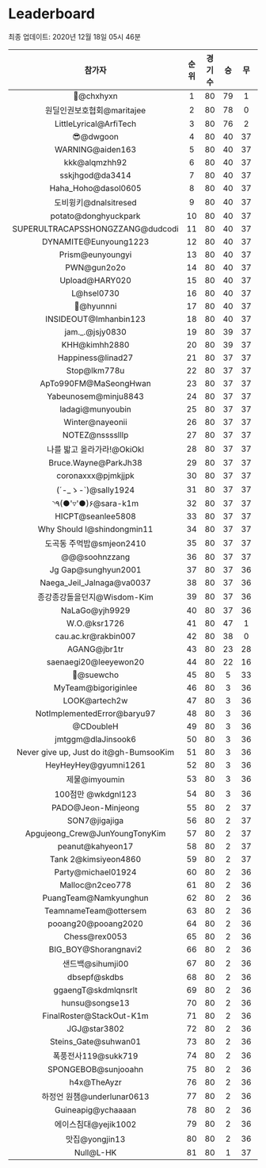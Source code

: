 # Leaderboard
최종 업데이트: 2020년 12월 18일 05시 46분




| 참가자 | 순위 | 경기수 | 승 | 무 | 패 | 승점 |
|:---:|:---:|:---:|:---:|:---:|:---:|:---:|
| 👑@chxhyxn | 1 | 80 | 79 | 1 | 0 | 238 |
| 원딜인권보호협회@maritajee | 2 | 80 | 78 | 0 | 2 | 234 |
| LittleLyrical@ArfiTech | 3 | 80 | 76 | 2 | 2 | 230 |
| 😎@dwgoon | 4 | 80 | 40 | 37 | 3 | 157 |
| WARNING@aiden163 | 5 | 80 | 40 | 37 | 3 | 157 |
| kkk@alqmzhh92 | 6 | 80 | 40 | 37 | 3 | 157 |
| sskjhgod@da3414 | 7 | 80 | 40 | 37 | 3 | 157 |
| Haha_Hoho@dasol0605 | 8 | 80 | 40 | 37 | 3 | 157 |
| 도비윙키@dnalsitresed | 9 | 80 | 40 | 37 | 3 | 157 |
| potato@donghyuckpark | 10 | 80 | 40 | 37 | 3 | 157 |
| SUPERULTRACAPSSHONGZZANG@dudcodi | 11 | 80 | 40 | 37 | 3 | 157 |
| DYNAMITE@Eunyoung1223 | 12 | 80 | 40 | 37 | 3 | 157 |
| Prism@eunyoungyi | 13 | 80 | 40 | 37 | 3 | 157 |
| PWN@gun2o2o | 14 | 80 | 40 | 37 | 3 | 157 |
| Upload@HARY020 | 15 | 80 | 40 | 37 | 3 | 157 |
| L@hsel0730 | 16 | 80 | 40 | 37 | 3 | 157 |
| 🐻@hyunnni | 17 | 80 | 40 | 37 | 3 | 157 |
| INSIDEOUT@Imhanbin123 | 18 | 80 | 40 | 37 | 3 | 157 |
| jam._.@jsjy0830 | 19 | 80 | 39 | 37 | 4 | 154 |
| KHH@kimhh2880 | 20 | 80 | 39 | 37 | 4 | 154 |
| Happiness@linad27 | 21 | 80 | 37 | 37 | 6 | 148 |
| Stop@lkm778u | 22 | 80 | 37 | 37 | 6 | 148 |
| ApTo990FM@MaSeongHwan | 23 | 80 | 37 | 37 | 6 | 148 |
| Yabeunosem@minju8843 | 24 | 80 | 37 | 37 | 6 | 148 |
| ladagi@munyoubin | 25 | 80 | 37 | 37 | 6 | 148 |
| Winter@nayeonii | 26 | 80 | 37 | 37 | 6 | 148 |
| NOTEZ@nsssslllp | 27 | 80 | 37 | 37 | 6 | 148 |
| 나를 밟고 올라가라!@OkiOkl | 28 | 80 | 37 | 37 | 6 | 148 |
| Bruce.Wayne@ParkJh38 | 29 | 80 | 37 | 37 | 6 | 148 |
| coronaxxx@pjmkjjpk | 30 | 80 | 37 | 37 | 6 | 148 |
| (´-_ゝ-`)@sally1924 | 31 | 80 | 37 | 37 | 6 | 148 |
| ◝٩(●'▿'●)۶@sara-k1m | 32 | 80 | 37 | 37 | 6 | 148 |
| HICPT@seanlee5808 | 33 | 80 | 37 | 37 | 6 | 148 |
| Why Should I@shindongmin11 | 34 | 80 | 37 | 37 | 6 | 148 |
| 도곡동 주먹밥@smjeon2410 | 35 | 80 | 37 | 37 | 6 | 148 |
| @@@soohnzzang | 36 | 80 | 37 | 37 | 6 | 148 |
| Jg Gap@sunghyun2001 | 37 | 80 | 37 | 36 | 7 | 147 |
| Naega_Jeil_Jalnaga@va0037 | 38 | 80 | 37 | 36 | 7 | 147 |
| 종강종강돌을던지@Wisdom-Kim | 39 | 80 | 37 | 36 | 7 | 147 |
| NaLaGo@yjh9929 | 40 | 80 | 37 | 36 | 7 | 147 |
| W.O.@ksr1726 | 41 | 80 | 47 | 1 | 32 | 142 |
| cau.ac.kr@rakbin007 | 42 | 80 | 38 | 0 | 42 | 114 |
| AGANG@jbr1tr | 43 | 80 | 23 | 28 | 29 | 97 |
| saenaegi20@leeyewon20 | 44 | 80 | 22 | 16 | 42 | 82 |
| 👏@suewcho | 45 | 80 | 5 | 33 | 42 | 48 |
| MyTeam@bigoriginlee | 46 | 80 | 3 | 36 | 41 | 45 |
| LOOK@artech2w | 47 | 80 | 3 | 36 | 41 | 45 |
| NotImplementedError@baryu97 | 48 | 80 | 3 | 36 | 41 | 45 |
| @CDoubleH | 49 | 80 | 3 | 36 | 41 | 45 |
| jmtggm@dlaJinsook6 | 50 | 80 | 3 | 36 | 41 | 45 |
| Never give up, Just do it@gh-BumsooKim | 51 | 80 | 3 | 36 | 41 | 45 |
| HeyHeyHey@gyumni1261 | 52 | 80 | 3 | 36 | 41 | 45 |
| 제물@imyoumin | 53 | 80 | 3 | 36 | 41 | 45 |
| 100점만 @wkdgnl123 | 54 | 80 | 3 | 36 | 41 | 45 |
| PADO@Jeon-Minjeong | 55 | 80 | 2 | 37 | 41 | 43 |
| SON7@jigajiga | 56 | 80 | 2 | 37 | 41 | 43 |
| Apgujeong_Crew@JunYoungTonyKim | 57 | 80 | 2 | 37 | 41 | 43 |
| peanut@kahyeon17 | 58 | 80 | 2 | 37 | 41 | 43 |
| Tank 2@kimsiyeon4860 | 59 | 80 | 2 | 37 | 41 | 43 |
| Party@michael01924 | 60 | 80 | 2 | 36 | 42 | 42 |
| Malloc@n2ceo778 | 61 | 80 | 2 | 36 | 42 | 42 |
| PuangTeam@Namkyunghun | 62 | 80 | 2 | 36 | 42 | 42 |
| TeamnameTeam@ottersem | 63 | 80 | 2 | 36 | 42 | 42 |
| pooang20@pooang2020 | 64 | 80 | 2 | 36 | 42 | 42 |
| Chess@rex0053 | 65 | 80 | 2 | 36 | 42 | 42 |
| BIG_BOY@Shorangnavi2 | 66 | 80 | 2 | 36 | 42 | 42 |
| 샌드백@sihumji00 | 67 | 80 | 2 | 36 | 42 | 42 |
| dbsepf@skdbs | 68 | 80 | 2 | 36 | 42 | 42 |
| ggaengT@skdmlqnsrlt | 69 | 80 | 2 | 36 | 42 | 42 |
| hunsu@songse13 | 70 | 80 | 2 | 36 | 42 | 42 |
| FinalRoster@StackOut-K1m | 71 | 80 | 2 | 36 | 42 | 42 |
| JGJ@star3802 | 72 | 80 | 2 | 36 | 42 | 42 |
| Steins_Gate@suhwan01 | 73 | 80 | 2 | 36 | 42 | 42 |
| 폭풍전사119@sukk719 | 74 | 80 | 2 | 36 | 42 | 42 |
| SPONGEBOB@sunjooahn | 75 | 80 | 2 | 36 | 42 | 42 |
| h4x@TheAyzr | 76 | 80 | 2 | 36 | 42 | 42 |
| 하정언 원챔@underlunar0613 | 77 | 80 | 2 | 36 | 42 | 42 |
| Guineapig@ychaaaan | 78 | 80 | 2 | 36 | 42 | 42 |
| 에이스침대@yejik1002 | 79 | 80 | 2 | 36 | 42 | 42 |
| 맛집@yongjin13 | 80 | 80 | 2 | 36 | 42 | 42 |
| Null@L-HK | 81 | 80 | 1 | 37 | 42 | 40 |